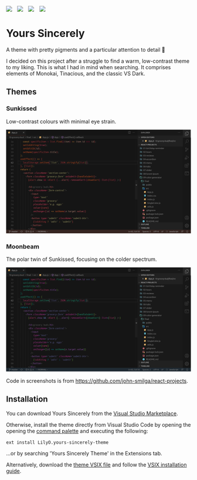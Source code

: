 ![](https://img.shields.io/github/last-commit/LilyAsFlora/Yours-Sincerely?style=for-the-badge)
⠀![](https://img.shields.io/github/issues/LilyAsFlora/Yours-Sincerely?style=for-the-badge)
⠀![](https://img.shields.io/github/license/LilyAsFlora/Yours-Sincerely?style=for-the-badge)
⠀![](https://img.shields.io/github/package-json/v/LilyAsFlora/Yours-Sincerely?style=for-the-badge)

# Yours Sincerely
A theme with pretty pigments and a particular attention to detail 🌇

I decided on this project after a struggle to find a warm, low-contrast theme to my liking. This is what I had in mind when searching. It comprises elements of Monokai, Tinacious, and the classic VS Dark.

## Themes

### Sunkissed

Low-contrast colours with minimal eye strain.

![](images/sunkissed-ss.png)

### Moonbeam

The polar twin of Sunkissed, focusing on the colder spectrum.

![](images/moonbeam-ss.png)

Code in screenshots is from https://github.com/john-smilga/react-projects.

## Installation

You can download Yours Sincerely from the [Visual Studio Marketplace](https://marketplace.visualstudio.com/items?itemName=LilyO.yours-sincerely-theme).

Otherwise, install the theme directly from Visual Studio Code by opening the opening the [command palette](https://code.visualstudio.com/docs/getstarted/userinterface#_command-palette) and executing the following:
```
ext install LilyO.yours-sincerely-theme
```

...or by searching 'Yours Sincerely Theme' in the Extensions tab.

Alternatively, download the [theme VSIX file](https://github.com/LilyAsFlora/Yours-Sincerely/blob/master/yours-sincerely-theme-0.1.4.vsix) and follow the [VSIX installation guide](https://code.visualstudio.com/docs/editor/extension-marketplace#_install-from-a-vsix).
